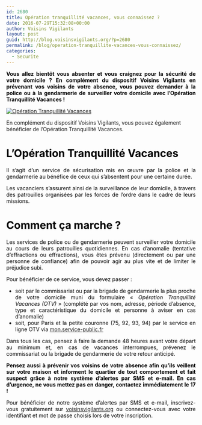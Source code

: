 ```yaml
---
id: 2680
title: Opération tranquillité vacances, vous connaissez ?
date: 2016-07-29T15:32:08+00:00
author: Voisins Vigilants
layout: post
guid: http://blog.voisinsvigilants.org/?p=2680
permalink: /blog/operation-tranquillite-vacances-vous-connaissez/
categories:
  - Securite
---
```

<p style="text-align: justify;">
  <strong style="color: #000000;">Vous allez bientôt vous absenter et vous craignez pour la sécurité de votre domicile ? En complément du dispositif Voisins Vigilants en prévenant vos voisins de votre absence, vous pouvez demander à la police ou à la gendarmerie de surveiller votre domicile avec l&rsquo;Opération Tranquillité Vacances !</strong>
</p>


  <a href="./../../images/2016/05/8.png"><img class="wp-image-2620" src="./../../images/2016/05/8.png" alt="Opération Tranquillité Vacances" /></a>
  
  <p class="wp-caption-text">
    En complément du dispositif Voisins Vigilants, vous pouvez également bénéficier de l&rsquo;Opération Tranquillité Vacances.
  </p>

<h1 style="font-weight: inherit; text-align: justify;">
  <span style="color: #000000;"><strong style="font-style: inherit;">L&rsquo;Opération Tranquillité Vacances</strong></span>
</h1>

<p style="text-align: justify;">
  <span style="color: #000000;">Il s’agit d’un service de sécurisation mis en œuvre par la police et la gendarmerie au bénéfice de ceux qui s’absentent pour une certaine durée.</span>
</p>

<p style="text-align: justify;">
  <span style="color: #000000;">Les vacanciers s’assurent ainsi de la surveillance de leur domicile, à travers des patrouilles organisées par les forces de l’ordre dans le cadre de leurs missions.</span>
</p>

<h1 style="text-align: justify;">
  <span style="color: #000000;">Comment ça marche ?</span>
</h1>

<p style="text-align: justify;">
  <span style="color: #000000;">Les services de police ou de gendarmerie peuvent surveiller votre domicile au cours de leurs patrouilles quotidiennes. En cas d’anomalie (tentative d’effractions ou effractions), vous êtes prévenu (directement ou par une personne de confiance) afin de pouvoir agir au plus vite et de limiter le préjudice subi.</span>
</p>

<p style="text-align: justify;">
  <span style="color: #000000;">Pour bénéficier de ce service, vous devez passer :</span>
</p>

<ul id="puces_3" style="text-align: justify;">
  <li>
    <span style="color: #000000;">soit par le commissariat ou par la brigade de gendarmerie la plus proche de votre domicile muni du formulaire « <em>Opération Tranquillité Vacances (OTV)</em> » (complété par vos nom, adresse, période d’absence, type et caractéristique du domicile et personne à aviser en cas d’anomalie)</span>
  </li>
  <li>
    <span style="color: #000000;">soit, pour Paris et la petite couronne (75, 92, 93, 94) par le service en ligne OTV vi</span>a <a title="mon.service-public.fr - Nouvelle fenêtre" href="https://connexion.mon.service-public.fr/" target="_blank" data-xiti-type="exit" data-xiti-name="Particuliers::Actualite::Navigation_Directe::mon.service-public.fr">mon.service-public.fr</a>
  </li>
</ul>

<p style="text-align: justify;">
  <span style="color: #000000;">Dans tous les cas, pensez à faire la demande 48 heures avant votre départ au minimum et, en cas de vacances interrompues, prévenez le commissariat ou la brigade de gendarmerie de votre retour anticipé.</span>
</p>

<p style="color: #424242; text-align: justify;">
  <strong><span style="color: #000000;">Pensez aussi à prévenir vos voisins de votre absence afin qu’ils veillent sur votre maison et informent le quartier de tout comportement et fait suspect grâce à notre système d&rsquo;alertes par SMS et e-mail. En cas d&rsquo;urgence, ne vous mettez pas en danger, contactez immédiatement le 17 !</span></strong>
</p>

<p style="color: #424242; text-align: justify;">
  <span style="color: #000000;">Pour bénéficier de notre système d&rsquo;alertes par SMS et e-mail, inscrivez-vous gratuitement sur</span> <a href="http://www.voisinsvigilants.org">voisinsvigilants.org</a> <span style="color: #000000;">ou connectez-vous avec votre identifiant et mot de passe choisis lors de votre inscription.</span>
</p>
